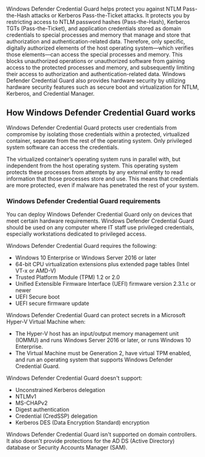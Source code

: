 Windows Defender Credential Guard helps protect you against NTLM Pass-the-Hash attacks or Kerberos Pass-the-Ticket attacks. It protects you by restricting access to NTLM password hashes (Pass-the-Hash), Kerberos TGTs (Pass-the-Ticket), and application credentials stored as domain credentials to special processes and memory that manage and store that authorization and authentication-related data. Therefore, only specific, digitally authorized elements of the host operating system—which verifies those elements—can access the special processes and memory. This blocks unauthorized operations or unauthorized software from gaining access to the protected processes and memory, and subsequently limiting their access to authorization and authentication-related data. Windows Defender Credential Guard also provides hardware security by utilizing hardware security features such as secure boot and virtualization for NTLM, Kerberos, and Credential Manager.

## How Windows Defender Credential Guard works

Windows Defender Credential Guard protects user credentials from compromise by isolating those credentials within a protected, virtualized container, separate from the rest of the operating system. Only privileged system software can access the credentials.

The virtualized container’s operating system runs in parallel with, but independent from the host operating system. This operating system protects these processes from attempts by any external entity to read information that those processes store and use. This means that credentials are more protected, even if malware has penetrated the rest of your system.

### Windows Defender Credential Guard requirements

You can deploy Windows Defender Credential Guard only on devices that meet certain hardware requirements. Windows Defender Credential Guard should be used on any computer where IT staff use privileged credentials, especially workstations dedicated to privileged access.

Windows Defender Credential Guard requires the following:

 -  Windows 10 Enterprise or Windows Server 2016 or later
 -  64-bit CPU virtualization extensions plus extended page tables (Intel VT-x or AMD-V)
 -  Trusted Platform Module (TPM) 1.2 or 2.0
 -  Unified Extensible Firmware Interface (UEFI) firmware version 2.3.1.c or newer
 -  UEFI Secure boot
 -  UEFI secure firmware update

Windows Defender Credential Guard can protect secrets in a Microsoft Hyper-V Virtual Machine when:

 -  The Hyper-V host has an input/output memory management unit (IOMMU) and runs Windows Server 2016 or later, or runs Windows 10 Enterprise.
 -  The Virtual Machine must be Generation 2, have virtual TPM enabled, and run an operating system that supports Windows Defender Credential Guard.

Windows Defender Credential Guard doesn't support:

 -  Unconstrained Kerberos delegation
 -  NTLMv1
 -  MS-CHAPv2
 -  Digest authentication
 -  Credential (CredSSP) delegation
 -  Kerberos DES (Data Encryption Standard) encryption

Windows Defender Credential Guard isn't supported on domain controllers. It also doesn't provide protections for the AD DS (Active Directory) database or Security Accounts Manager (SAM).

